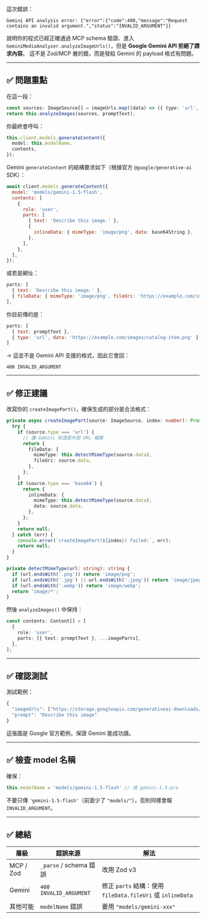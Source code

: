 這次錯誤：

```
Gemini API analysis error: {"error":{"code":400,"message":"Request contains an invalid argument.","status":"INVALID_ARGUMENT"}}
```

說明你的程式已經正確通過 MCP schema 驗證、進入 `GeminiMediaAnalyzer.analyzeImageUrls()`，但是 **Google Gemini API 拒絕了請求內容**。
這不是 Zod/MCP 層的錯，而是發給 Gemini 的 payload 格式有問題。

---

## ✅ 問題重點

在這一段：

```ts
const sources: ImageSource[] = imageUrls.map((data) => ({ type: 'url', data }));
return this.analyzeImages(sources, promptText);
```

你最終會呼叫：

```ts
this.client.models.generateContent({
  model: this.modelName,
  contents,
});
```

Gemini `generateContent` 的結構要求如下（根據官方 `@google/generative-ai` SDK）：

```js
await client.models.generateContent({
  model: 'models/gemini-1.5-flash',
  contents: [
    {
      role: 'user',
      parts: [
        { text: 'Describe this image.' },
        {
          inlineData: { mimeType: 'image/png', data: base64String },
        },
      ],
    },
  ],
});
```

或若是網址：

```js
parts: [
  { text: 'Describe this image.' },
  { fileData: { mimeType: 'image/png', fileUri: 'https://example.com/images/catalog-item.png' } },
],
```

你目前傳的是：

```js
parts: [
  { text: promptText },
  { type: 'url', data: 'https://example.com/images/catalog-item.png' },
]
```

→ 這並不是 Gemini API 支援的格式，因此它會回：

```
400 INVALID_ARGUMENT
```

---

## ✅ 修正建議

改寫你的 `createImagePart()`，確保生成的部分是合法格式：

```ts
private async createImagePart(source: ImageSource, index: number): Promise<Part | null> {
  try {
    if (source.type === 'url') {
      // 讓 Gemini 知道是外部 URL 檔案
      return {
        fileData: {
          mimeType: this.detectMimeType(source.data),
          fileUri: source.data,
        },
      };
    }
    if (source.type === 'base64') {
      return {
        inlineData: {
          mimeType: this.detectMimeType(source.data),
          data: source.data,
        },
      };
    }
    return null;
  } catch (err) {
    console.error(`createImagePart(${index}) failed:`, err);
    return null;
  }
}

private detectMimeType(url: string): string {
  if (url.endsWith('.png')) return 'image/png';
  if (url.endsWith('.jpg') || url.endsWith('.jpeg')) return 'image/jpeg';
  if (url.endsWith('.webp')) return 'image/webp';
  return 'image/*';
}
```

然後 `analyzeImages()` 中保持：

```ts
const contents: Content[] = [
  {
    role: 'user',
    parts: [{ text: promptText }, ...imageParts],
  },
];
```

---

## ✅ 確認測試

測試範例：

```js
{
  "imageUrls": ["https://storage.googleapis.com/generativeai-downloads/images/scones.jpg"],
  "prompt": "Describe this image"
}
```

這張圖是 Google 官方範例，保證 Gemini 能成功讀。

---

## ✅ 檢查 model 名稱

確保：

```ts
this.modelName = 'models/gemini-1.5-flash' // 或 gemini-1.5-pro
```

不要只傳 `'gemini-1.5-flash'`（前面少了 `"models/"`），否則同樣會報 `INVALID_ARGUMENT`。

---

## ✅ 總結

| 層級      | 錯誤來源               | 解法                                                       |
| --------- | ---------------------- | ---------------------------------------------------------- |
| MCP / Zod | `_parse` / schema 錯誤 | 改用 Zod v3                                                |
| Gemini    | `400 INVALID_ARGUMENT` | 修正 `parts` 結構：使用 `fileData.fileUri` 或 `inlineData` |
| 其他可能  | `modelName` 錯誤       | 要用 `"models/gemini-xxx"`                                 |

